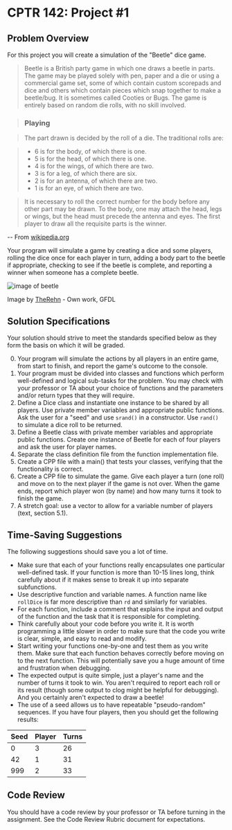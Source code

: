 # CPTR 142: Project #1
## Problem Overview
For this project you will create a simulation of the "Beetle" dice game.

> Beetle is a British party game in which one draws a beetle in parts. The game may be played solely with pen, paper and a die or using a commercial game set, some of which contain custom scorepads and dice and others which contain pieces which snap together to make a beetle/bug. It is sometimes called Cooties or Bugs. The game is entirely based on random die rolls, with no skill involved.

> ### Playing

> The part drawn is decided by the roll of a die. The traditional rolls are:

> * 6 is for the body, of which there is one.
> * 5 is for the head, of which there is one.
> * 4 is for the wings, of which there are two.
> * 3 is for a leg, of which there are six.
> * 2 is for an antenna, of which there are two.
> * 1 is for an eye, of which there are two.

> It is necessary to roll the correct number for the body before any other part may be drawn. To the body, one may attach the head, legs or wings, but the head must precede the antenna and eyes. The first player to draw all the requisite parts is the winner.

-- From [wikipedia.org](https://en.wikipedia.org/wiki/Beetle_(game)#/media/File:Beetle_Drive_Beetle.JPG)

Your program will simulate a game by creating a dice and some players, rolling the dice once for each player in turn, adding a body part to the beetle if appropriate, checking to see if the beetle is complete, and reporting a winner when someone has a complete beetle.

![image of beetle](https://upload.wikimedia.org/wikipedia/commons/thumb/d/df/Beetle_Drive_Beetle.JPG/339px-Beetle_Drive_Beetle.JPG) 

Image by [TheRehn](https://commons.wikimedia.org/w/index.php?curid=3361932) - Own work, GFDL

## Solution Specifications
Your solution should strive to meet the standards specified below as they form the basis on which it will be graded.

0. Your program will simulate the actions by all players in an entire game, from start to finish, and report the game's outcome to the console. 
0. Your program must be divided into classes and functions which perform well-defined and logical sub-tasks for the problem. You may check with your professor or TA about your choice of functions and the parameters and/or return types that they will require.
0. Define a Dice class and instantiate one instance to be shared by all players. Use private member variables and appropriate public functions. Ask the user for a "seed" and use `srand()` in a constructor. Use `rand()` to simulate a dice roll to be returned.
0. Define a Beetle class with private member variables and appropriate public functions. Create one instance of Beetle for each of four players and ask the user for player names.
1. Separate the class definition file from the function implementation file.
1. Create a CPP file with a main() that tests your classes, verifying that the functionality is correct.
0. Create a CPP file to simulate the game. Give each player a turn (one roll) and move on to the next player if the game is not over. When the game ends, report which player won (by name) and how many turns it took to finish the game.
1. A stretch goal: use a vector to allow for a variable number of players (text, section 5.1).

## Time-Saving Suggestions

The following suggestions should save you a lot of time.

* Make sure that each of your functions really encapsulates one particular well-defined task.  If your function is more than 10-15 lines long, think carefully about if it makes sense to break it up into separate subfunctions.
* Use descriptive function and variable names.  A function name like ``rollDice`` is far more descriptive than ``rd`` and similarly for variables.
* For each function, include a comment that explains the input and output of the function and the task that it is responsible for completing.
* Think carefully about your code before you write it.  It is worth programming a little slower in order to make sure that the code you write is clear, simple, and easy to read and modify.
* Start writing your functions one-by-one and test them as you write them.  Make sure that each function behaves correctly before moving on to the next function.  This will potentially save you a huge amount of time and frustration when debugging.
* The expected output is quite simple, just a player's name and the number of turns it took to win. You aren't required to report each roll or its result (though some output to clog might be helpful for debugging). And you certainly aren't expected to draw a beetle!
* The use of a seed allows us to have repeatable "pseudo-random" sequences. If you have four players, then you should get the following results:

Seed | Player | Turns
-----|--------|------
   0 |    3   |  26  
  42 |    1   |  31  
 999 |    2   |  33

## Code Review

You should have a code review by your professor or TA before turning in the assignment. See the Code Review Rubric document for expectations.